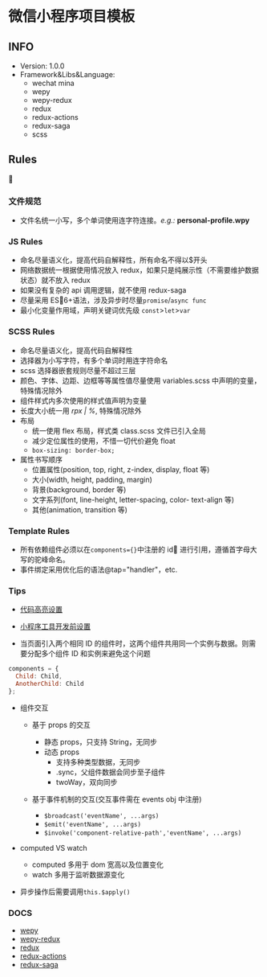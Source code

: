 # 微信小程序项目模板

## INFO

- Version: 1.0.0
- Framework&Libs&Language:
  - wechat mina
  - wepy
  - wepy-redux
  - redux
  - redux-actions
  - redux-saga
  - scss

## Rules



### 文件规范

- 文件名统一小写，多个单词使用连字符连接。_e.g.:_ **personal-profile.wpy**

### JS Rules

- 命名尽量语义化，提高代码自解释性，所有命名不得以\$开头
- 网络数据统一根据使用情况放入 redux，如果只是纯展示性（不需要维护数据状态）就不放入 redux
- 如果没有复杂的 api 调用逻辑，就不使用 redux-saga
- 尽量采用 ES6+语法，涉及异步时尽量`promise`/`async func`
- 最小化变量作用域，声明关键词优先级 `const`>`let`>`var`

### SCSS Rules

- 命名尽量语义化，提高代码自解释性
- 选择器为小写字符，有多个单词时用连字符命名
- scss 选择器嵌套规则尽量不超过三层
- 颜色、字体、边距、边框等等属性值尽量使用 variables.scss 中声明的变量，特殊情况除外
- 组件样式内多次使用的样式值声明为变量
- 长度大小统一用 _rpx | %_, 特殊情况除外
- 布局
  - 统一使用 flex 布局，样式类 class.scss 文件已引入全局
  - 减少定位属性的使用，不惜一切代价避免 float
  - `box-sizing: border-box;`
- 属性书写顺序
  - 位置属性(position, top, right, z-index, display, float 等)
  - 大小(width, height, padding, margin)
  - 背景(background, border 等)
  - 文字系列(font, line-height, letter-spacing, color- text-align 等)
  - 其他(animation, transition 等)

### Template Rules

- 所有依赖组件必须以在`components={}`中注册的 id 进行引用，遵循首字母大写的驼峰命名。
- 事件绑定采用优化后的语法@tap="handler"，etc.

### Tips

- [代码高亮设置](https://tencent.github.io/wepy/document.html#/?id=%E4%BB%A3%E7%A0%81%E9%AB%98%E4%BA%AE)
- [小程序工具开发前设置](https://tencent.github.io/wepy/document.html#/?id=%E9%87%8D%E8%A6%81%E6%8F%90%E9%86%92)

- 当页面引入两个相同 ID 的组件时，这两个组件共用同一个实例与数据。则需要分配多个组件 ID 和实例来避免这个问题

```javascript
components = {
  Child: Child,
  AnotherChild: Child
};
```

- 组件交互

  - 基于 props 的交互

    - 静态 props，只支持 String，无同步
    - 动态 props
      - 支持多种类型数据，无同步
      - .sync，父组件数据会同步至子组件
      - twoWay，双向同步

  - 基于事件机制的交互(交互事件需在 events obj 中注册)
    - `$broadcast('eventName', ...args)`
    - `$emit('eventName', ...args)`
    - `$invoke('component-relative-path','eventName', ...args)`

- computed VS watch

  - computed
    多用于 dom 宽高以及位置变化
  - watch
    多用于监听数据源变化

- 异步操作后需要调用`this.$apply()`

### DOCS

- [wepy](https://tencent.github.io/wepy/document.html#/)
- [wepy-redux](https://github.com/Tencent/wepy/blob/HEAD/packages/wepy-redux/README.md)
- [redux](https://redux.js.org/)
- [redux-actions](https://redux-actions.js.org/)
- [redux-saga](https://redux-saga.js.org/)
